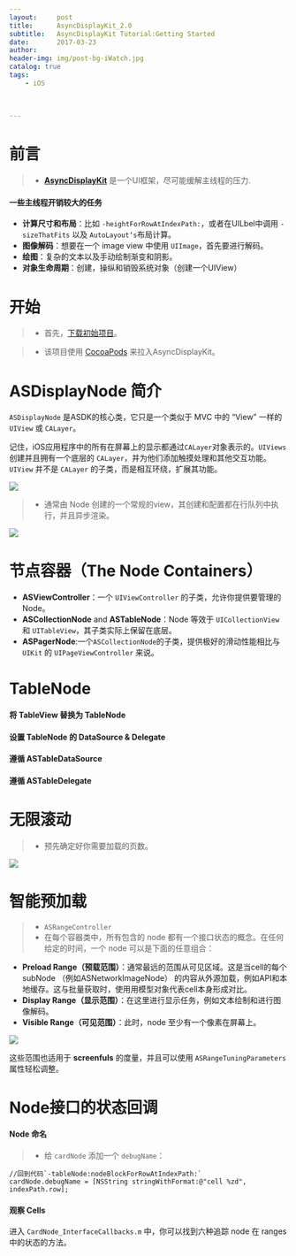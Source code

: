 ```yaml
---
layout:     post
title:      AsyncDisplayKit_2.0
subtitle:   AsyncDisplayKit Tutorial:Getting Started
date:       2017-03-23
author:    
header-img: img/post-bg-iWatch.jpg
catalog: true
tags:
    - iOS
   
   
   
---
```



# 前言


>* [**AsyncDisplayKit**](http://asyncdisplaykit.org/) 是一个UI框架，尽可能缓解主线程的压力.


####  一些主线程开销较大的任务

- **计算尺寸和布局**：比如  `-heightForRowAtIndexPath:`，或者在UILbel中调用 `-sizeThatFits` 以及 `AutoLayout‘s`布局计算。
- **图像解码**：想要在一个 image view 中使用 `UIImage`，首先要进行解码。
- **绘图**：复杂的文本以及手动绘制渐变和阴影。
- **对象生命周期**：创建，操纵和销毁系统对象（创建一个UIView）



# 开始

>* 首先，[下载初始项目](https://koenig-media.raywenderlich.com/uploads/2016/12/AsyncDisplayKit-Starter-4.zip)。

>* 该项目使用 [CocoaPods](https://cocoapods.org/) 来拉入AsyncDisplayKit。


# ASDisplayNode 简介

`ASDisplayNode` 是ASDK的核心类，它只是一个类似于 MVC 中的 “View” 一样的`UIView` 或 `CALayer`。



记住，iOS应用程序中的所有在屏幕上的显示都通过`CALayer`对象表示的。`UIViews` 创建并且拥有一个底层的 `CALayer`，并为他们添加触摸处理和其他交互功能。`UIView` 并不是 `CALayer` 的子类，而是相互环绕，扩展其功能。


![](https://koenig-media.raywenderlich.com/uploads/2016/03/view-layer-480x229.png)

>* 通常由 Node 创建的一个常规的view，其创建和配置都在行队列中执行，并且异步渲染。

![](https://koenig-media.raywenderlich.com/uploads/2016/03/node-view-layer-480x161.png)


# 节点容器（The Node Containers）



- **ASViewController**：一个 `UIViewController` 的子类，允许你提供要管理的 Node。
- **ASCollectionNode** and **ASTableNode**：Node 等效于 `UICollectionView` 和 `UITableView`，其子类实际上保留在底层。
- **ASPagerNode**:一个`ASCollectionNode`的子类，提供极好的滑动性能相比与 `UIKit` 的 `UIPageViewController` 来说。



# TableNode


#### 将 TableView 替换为 TableNode

<script src="https://gist.github.com/zhangkn/852b4e09975b38fabe789930c2ae8ef8.js"></script>






#### 设置  TableNode 的 DataSource & Delegate

<script src="https://gist.github.com/zhangkn/00548121abf24ed200ee36f13ef59da3.js"></script>


#### 遵循 ASTableDataSource

<script src="https://gist.github.com/zhangkn/8b2be29f02e00f6fc961e16d464348f3.js"></script>


#### 遵循 ASTableDelegate

<script src="https://gist.github.com/zhangkn/bb26dc48a82b0555c4fb07e2e686cccd.js"></script>

# 无限滚动


>* 预先确定好你需要加载的页数。
><script src="https://gist.github.com/zhangkn/6889a09dd9a2c0b146b5d18134719403.js"></script>

![](https://koenig-media.raywenderlich.com/uploads/2016/06/InfiniteScrollingGif.gif)


# 智能预加载



>*  `ASRangeController`
>* 在每个容器类中，所有包含的 node 都有一个接口状态的概念。在任何给定的时间，一个 node 可以是下面的任意组合：

- **Preload Range（预载范围）**：通常最远的范围从可见区域。这是当cell的每个 subNode （例如ASNetworkImageNode） 的内容从外源加载，例如API和本地缓存。这与批量获取时，使用用模型对象代表cell本身形成对比。
- **Display Range（显示范围）**：在这里进行显示任务，例如文本绘制和进行图像解码。
- **Visible Range（可见范围）**：此时，node 至少有一个像素在屏幕上。

![](https://koenig-media.raywenderlich.com/uploads/2016/12/preloadingRanges-small.png)

这些范围也适用于 **screenfuls** 的度量，并且可以使用 `ASRangeTuningParameters` 属性轻松调整。


# Node接口的状态回调


####  Node 命名



	
>* 给 `cardNode` 添加一个 `debugName`：

```objc
//回到代码`-tableNode:nodeBlockForRowAtIndexPath:`
cardNode.debugName = [NSString stringWithFormat:@"cell %zd", indexPath.row];
```
#### 观察 Cells

进入 `CardNode_InterfaceCallbacks.m` 中，你可以找到六种追踪 node 在 ranges 中的状态的方法。


